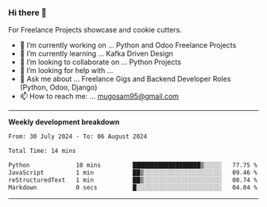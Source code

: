 ### Hi there 👋 



For Freelance Projects showcase and cookie cutters.

- 🔭 I’m currently working on ... Python and Odoo Freelance Projects
- 🌱 I’m currently learning ... Kafka Driven Design
- 👯 I’m looking to collaborate on ... Python Projects
- 🤔 I’m looking for help with ...
- 💬 Ask me about ... Freelance Gigs and Backend Developer Roles (Python, Odoo, Django)
- 📫 How to reach me: ... mugosam95@gmail.com
---------
**Weekly development breakdown**
<!--START_SECTION:waka-->

```txt
From: 30 July 2024 - To: 06 August 2024

Total Time: 14 mins

Python             10 mins         ███████████████████▒░░░░░   77.75 %
JavaScript         1 min           ██▒░░░░░░░░░░░░░░░░░░░░░░   09.46 %
reStructuredText   1 min           ██▒░░░░░░░░░░░░░░░░░░░░░░   08.74 %
Markdown           0 secs          █░░░░░░░░░░░░░░░░░░░░░░░░   04.04 %
```

<!--END_SECTION:waka-->

----------


